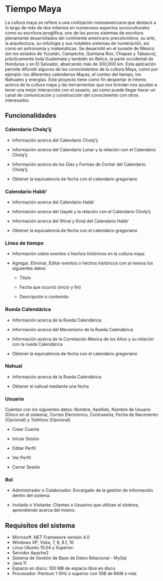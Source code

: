 # Tiempo Maya
La cultura maya se refiere a una civilización mesoamericana que destacó a lo largo de más de dos milenios en numerosos aspectos socioculturales como su escritura jeroglífica, uno de los pocos sistemas de escritura plenamente desarrollados del continente americano precolombino, su arte, la arquitectura, su mitología y sus notables sistemas de numeración, así como en astronomía y matemáticas. Se desarrolló en el sureste de México (en los estados de Yucatán, Campeche, Quintana Roo, Chiapas y Tabasco), prácticamente toda Guatemala y también en Belice, la parte occidental de Honduras y en El Salvador, abarcando más de 300,000 km. Esta aplicación permite difundir algunos de los conocimientos de la cultura Maya, como por ejemplo: los diferentes calendarios Mayas, el conteo del tiempo, los Nahuales y energías. Este proyecto tiene como fin despertar el interés acerca de la cultura maya y las herramientas que nos brindan nos ayudan a tener una mejor interacción con el usuario, así como puede llegar hacer un canal de comunicación y construcción del conocimiento con otros interesados.

## Funcionalidades

### Calendario Cholq’ij

- Información acerca del Calendario Cholq’ij

- Información acerca del Calendario Lunar y la relación con el Calendario Cholq’ij

- Información acerca de los Días y Formas de Contar del Calendario Cholq’ij

- Obtener la equivalencia de fecha con el calendario gregoriano

### Calendario Habb’		

- Información acerca del Calendario Habb’

- Información acerca del Uayeb y la relación con el Calendario Cholq’ij

- Información acerca del Winal y Kinal del Calendario Habb’

- Obtener la equivalencia de fecha con el calendario gregoriano

### Línea de tiempo

- Información sobre eventos o hechos históricos en la cultura maya

- Agregar, Eliminar, Editar eventos o hechos históricos con al menos los siguientes datos:	
			
	- Título
			
	- Fecha que ocurrió (inicio y fin)

	- Descripción o contenido

### Rueda Calendárica
		
- Información acerca de la Rueda Calendárica

- Información acerca del Mecanismo de la Rueda Calendárica

- Información acerca de la Correlación Mexica de los Años y su relación con la rueda Calendárica

- Obtener la equivalencia de fecha con el calendario gregoriano

### Nahual

- Información acerca de la Rueda Calendárica

- Obtener el nahual mediante una fecha

### Usuario
Cuentan con los siguientes datos: Nombre, Apellido, Nombre de Usuario (Único en el sistema), Correo Electrónico, Contraseña, Fecha de Nacimiento (Opcional) y Teléfono (Opcional)
	
- Crear Cuenta
	
- Iniciar Sesión

- Editar Perfil

- Ver Perfil

- Cerrar Sesión
	
### Rol

- Administrador o Colaborador: Encargado de la gestión de información dentro del sistema.

- Invitado o Visitante: Clientes o Usuarios que utilizan el sistema, aprendiendo acerca del mismo.

## Requisitos del sistema

   - Microsoft .NET Framework versión 4.0
   - Windows XP, Vista, 7, 8, 8.1, 10
   - Linux Ubuntu 15.04 y Superior:
   - Servidor Apache2
   - Sistema de Gestión de Base de Datos Relacional - MySql
   - Java 11
   - Espacio en disco: 100 MB de espacio libre en disco
   - Procesador: Pentium 1 GHz o superior con 1GB de RAM o más
